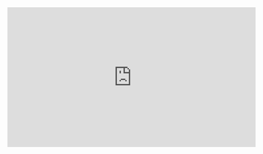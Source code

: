 <div class="cms-embed"><iframe width="560" height="315" src="https://www.youtube.com/embed/sp0oAYpPdtw?si=5Zavliu3zN7Nq9sI" title="YouTube video player" frameborder="0" allow="accelerometer; autoplay; clipboard-write; encrypted-media; gyroscope; picture-in-picture; web-share" referrerpolicy="strict-origin-when-cross-origin" allowfullscreen=""></iframe></div>